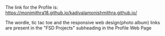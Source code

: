 The link for the Profile is: https://monimithra18.github.io/kadiyalamonishmithra.github.io/

The wordle, tic tac toe and the responsive web design(photo album) links are present in the "FSD Projects" subheading in the Profile Web Page
